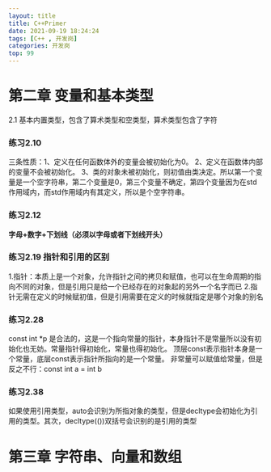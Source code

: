 ```yaml
---
layout: title
title: C++Primer
date: 2021-09-19 18:24:24
tags: [C++ , 开发岗]
categories: 开发岗
top: 99
---
```

# 第二章 变量和基本类型
2.1 基本内置类型，包含了算术类型和空类型，算术类型包含了字符
### 练习2.10
三条性质：1、定义在任何函数体外的变量会被初始化为0。   2、定义在函数体内部的变量不会被初始化。 3、类的对象未被初始化，则初值由类决定。所以第一个变量是一个空字符串，第二个变量是0，第三个变量不确定，第四个变量因为在std作用域内，而std作用域内有其定义，所以是个空字符串。
### 练习2.12
**字母+数字+下划线（必须以字母或者下划线开头）**
<!--more-->
### 练习2.19 指针和引用的区别
1.指针：本质上是一个对象，允许指针之间的拷贝和赋值，也可以在生命周期的指向不同的对象，但是引用只是给一个已经存在的对象起的另外一个名字而已
2.指针无需在定义的时候赋初值，但是引用需要在定义的时候就指定是哪个对象的别名
### 练习2.28 
const int *p 是合法的，这是一个指向常量的指针，本身指针不是常量所以没有初始化也无妨。常量指针得初始化，常量也得初始化。
顶层const表示指针本身是一个常量，底层const表示指针所指向的是一个常量。
非常量可以赋值给常量，但是反之不行：const int a = int b 
### 练习2.38
如果使用引用类型，auto会识别为所指对象的类型，但是decltype会初始化为引用的类型。其次，decltype(())双括号会识别的是引用的类型
# 第三章 字符串、向量和数组
